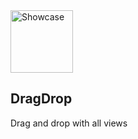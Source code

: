 <img src="docs/drgdrop_logo.png" alt="Showcase" height="100px">

## DragDrop
Drag and drop with all views
